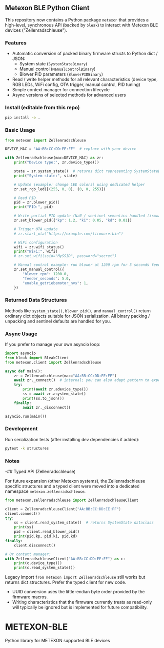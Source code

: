 ## Metexon BLE Python Client

This repository now contains a Python package `metexon` that provides a high-level, synchronous API (backed by `bleak`) to interact with Metexon BLE devices ("Zellenradschleuse").

### Features

- Automatic conversion of packed binary firmware structs to Python dict / JSON:
  - System state (`SystemStateBinary`)
  - Manual control (`ManualControlBinary`)
  - Blower PID parameters (`BlowerPIDBinary`)
- Read / write helper methods for all relevant characteristics (device type, RGB LEDs, WiFi config, OTA trigger, manual control, PID tuning)
- Simple context manager for connection lifecycle
- Async versions of selected methods for advanced users

### Install (editable from this repo)

```bash
pip install -e .
```

### Basic Usage

```python
from metexon import Zellenradschleuse

DEVICE_MAC = "AA:BB:CC:DD:EE:FF"  # replace with your device

with Zellenradschleuse(mac=DEVICE_MAC) as zr:
	print("Device type:", zr.device_type())

	state = zr.system_state()  # returns dict representing SystemStateBinary
	print("System state:", state)

	# Update (example: change LED colors) using dedicated helper
	zr.set_rgb_led([(255, 0, 0), (0, 0, 255)])

	# Read PID
	pid = zr.blower_pid()
	print("PID:", pid)

	# Write partial PID update (NaN / sentinel semantics handled firmware-side)
	zr.set_blower_pid({"kp": 1.2, "ki": 0.05, "kd": 0.01})

	# Trigger OTA update
	# zr.start_ota("https://example.com/firmware.bin")

	# WiFi configuration
	wifi = zr.wifi_status()
	print("WiFi:", wifi)
	# zr.set_wifi(ssid="MySSID", password="secret")

	# Manual control example: run blower at 1200 rpm for 5 seconds feeder
	zr.set_manual_control({
		"blower_rpm": 1200.0,
		"feeder_seconds": 5.0,
		"enable_getriebemotor_nvs": 1,
	})
```

### Returned Data Structures

Methods like `system_state()`, `blower_pid()`, and `manual_control()` return ordinary dict objects suitable for JSON serialization. All binary packing / unpacking and sentinel defaults are handled for you.

### Async Usage

If you prefer to manage your own asyncio loop:

```python
import asyncio
from bleak import BleakClient
from metexon.client import Zellenradschleuse

async def main():
	zr = Zellenradschleuse(mac="AA:BB:CC:DD:EE:FF")
	await zr._connect()  # internal; you can also adapt pattern to expose a public async enter
	try:
		print(await zr.adevice_type())
		ss = await zr.asystem_state()
		print(ss.to_json())
	finally:
		await zr._disconnect()

asyncio.run(main())
```

### Development

Run serialization tests (after installing dev dependencies if added):

```bash
pytest -k structures
```

### Notes
-## Typed API (Zellenradschleuse)

For future expansion (other Metexon systems), the Zellenradschleuse specific
structures and a typed client were moved into a dedicated namespace
`metexon.zellenradschleuse`.

```python
from metexon.zellenradschleuse import ZellenradschleuseClient

client = ZellenradschleuseClient("AA:BB:CC:DD:EE:FF")
client.connect()
try:
	ss = client.read_system_state()  # returns SystemState dataclass
	print(ss)
	pid = client.read_blower_pid()
	print(pid.kp, pid.ki, pid.kd)
finally:
	client.disconnect()

# Or context manager:
with ZellenradschleuseClient("AA:BB:CC:DD:EE:FF") as c:
	print(c.device_type())
	print(c.read_system_state())
```

Legacy import `from metexon import Zellenradschleuse` still works but returns
dict structures. Prefer the typed client for new code.


- UUID conversion uses the little-endian byte order provided by the firmware macros.
- Writing characteristics that the firmware currently treats as read-only will typically be ignored but is implemented for future compatibility.

# METEXON-BLE
Python library for METEXON supported BLE devices
